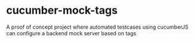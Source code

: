 # cucumber-mock-tags
A proof of concept project where automated testcases using cucumberJS can configure a backend mock server based on tags
